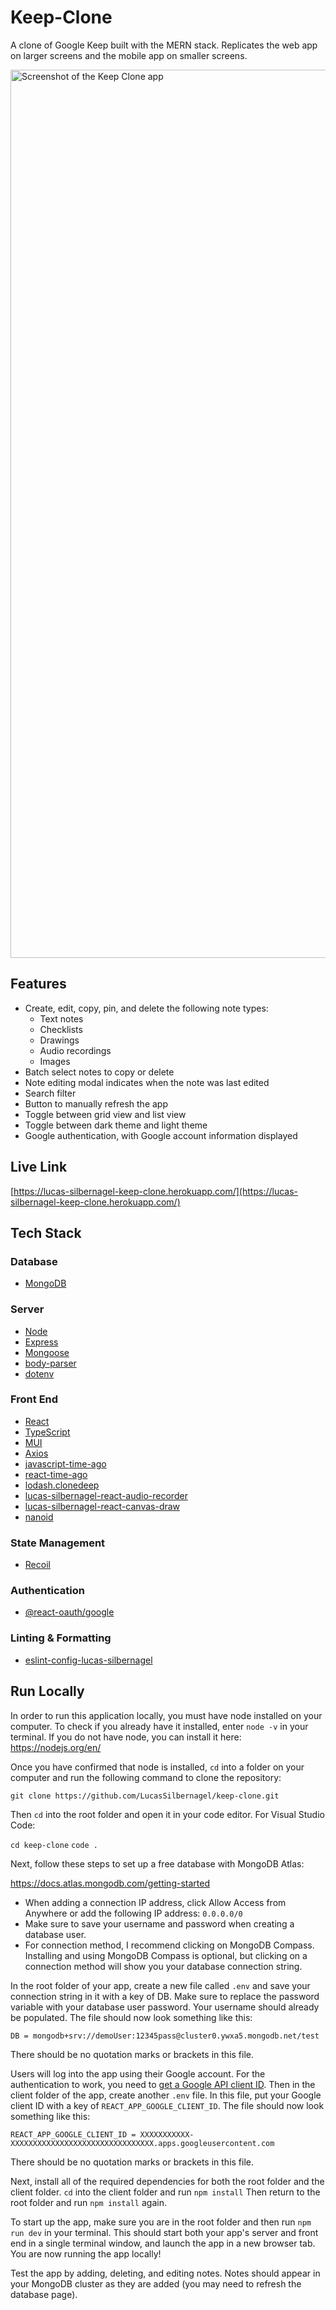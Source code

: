 # Keep-Clone

A clone of Google Keep built with the MERN stack. Replicates the web app on larger screens and the mobile app on smaller screens.

<img width="1421" alt="Screenshot of the Keep Clone app" src="https://user-images.githubusercontent.com/57023164/179433616-2da2d9be-536e-4f68-8e52-d395b52af4c4.png">

## Features

- Create, edit, copy, pin, and delete the following note types:
  - Text notes
  - Checklists
  - Drawings
  - Audio recordings
  - Images
- Batch select notes to copy or delete
- Note editing modal indicates when the note was last edited
- Search filter
- Button to manually refresh the app
- Toggle between grid view and list view
- Toggle between dark theme and light theme
- Google authentication, with Google account information displayed

## Live Link

[https://lucas-silbernagel-keep-clone.herokuapp.com/](https://lucas-silbernagel-keep-clone.herokuapp.com/)

## Tech Stack

### Database

- [MongoDB](https://www.mongodb.com/)

### Server

- [Node](https://nodejs.org/en/)
- [Express](https://expressjs.com/)
- [Mongoose](https://mongoosejs.com/)
- [body-parser](https://www.npmjs.com/package/body-parser)
- [dotenv](https://www.npmjs.com/package/dotenv)

### Front End

- [React](https://reactjs.org/)
- [TypeScript](https://www.typescriptlang.org/)
- [MUI](https://mui.com/)
- [Axios](https://www.npmjs.com/package/axios)
- [javascript-time-ago](https://www.npmjs.com/package/javascript-time-ago)
- [react-time-ago](https://www.npmjs.com/package/react-time-ago)
- [lodash.clonedeep](https://www.npmjs.com/package/lodash.clonedeep)
- [lucas-silbernagel-react-audio-recorder
](https://www.npmjs.com/package/lucas-silbernagel-react-audio-recorder)
- [lucas-silbernagel-react-canvas-draw
](https://www.npmjs.com/package/lucas-silbernagel-react-canvas-draw)
- [nanoid](https://www.npmjs.com/package/nanoid)

### State Management

- [Recoil](https://recoiljs.org/)

### Authentication

- [@react-oauth/google](https://www.npmjs.com/package/@react-oauth/google)

### Linting & Formatting

- [eslint-config-lucas-silbernagel](https://www.npmjs.com/package/eslint-config-lucas-silbernagel)

## Run Locally

In order to run this application locally, you must have node installed on your computer. To check if you already have it installed, enter `node -v` in your terminal. If you do not have node, you can install it here: https://nodejs.org/en/

Once you have confirmed that node is installed, `cd` into a folder on your computer and run the following command to clone the repository:

`git clone https://github.com/LucasSilbernagel/keep-clone.git`

Then `cd` into the root folder and open it in your code editor. For Visual Studio Code:

`cd keep-clone`
`code .`

Next, follow these steps to set up a free database with MongoDB Atlas:

https://docs.atlas.mongodb.com/getting-started

- When adding a connection IP address, click Allow Access from Anywhere or add the following IP address: `0.0.0.0/0`
- Make sure to save your username and password when creating a database user.
- For connection method, I recommend clicking on MongoDB Compass. Installing and using MongoDB Compass is optional, but clicking on a connection method will show you your database connection string.

In the root folder of your app, create a new file called `.env` and save your connection string in it with a key of DB. Make sure to replace the password variable with your database user password. Your username should already be populated. The file should now look something like this:

`DB = mongodb+srv://demoUser:12345pass@cluster0.ywxa5.mongodb.net/test`

There should be no quotation marks or brackets in this file.

Users will log into the app using their Google account. For the authentication to work, you need to [get a Google API client ID](https://developers.google.com/identity/gsi/web/guides/get-google-api-clientid). Then in the client folder of the app, create another `.env` file. In this file, put your Google client ID with a key of `REACT_APP_GOOGLE_CLIENT_ID`. The file should now look something like this:

`REACT_APP_GOOGLE_CLIENT_ID = XXXXXXXXXXX-XXXXXXXXXXXXXXXXXXXXXXXXXXXXXXXX.apps.googleusercontent.com`

There should be no quotation marks or brackets in this file.

Next, install all of the required dependencies for both the root folder and the client folder. `cd` into the client folder and run `npm install` Then return to the root folder and run `npm install` again.

To start up the app, make sure you are in the root folder and then run `npm run dev` in your terminal. This should start both your app's server and front end in a single terminal window, and launch the app in a new browser tab. You are now running the app locally!

Test the app by adding, deleting, and editing notes. Notes should appear in your MongoDB cluster as they are added (you may need to refresh the database page).
